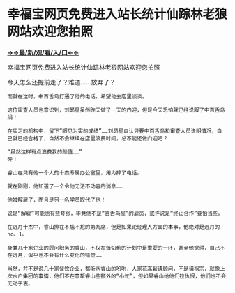 # 幸福宝网页免费进入站长统计仙踪林老狼网站欢迎您拍照

**<a href="http://www.baidu.com/link?url=7_xtFUWki7hexbSrF9U18DvNUoYAjH8P5i8sQYawypq&wd">→→最/新/观/看/入/口←←</a>**

幸福宝网页免费进入站长统计仙踪林老狼网站欢迎您拍照

  今天怎么还提前走了？难道……放弃了？

    而就在这时，中百舌鸟打通了他的电话，希望他去店里谈谈。

    这位审查人员也意识到，刘昴星虽然昨天做了一天的门迎，但是今天恐怕就已经说服了中百舌鸟绢！

    在实习的机构中，留下“眼见为实的成绩”……刘昴星自认只要中百舌鸟和审查人员说明情况，自己就已经合格了，自然不会继续在店里浪费时间，总不能还做门迎吧？

    “虽然这样有点浪费我的颜值……”
    砰！

    睿山在只有他一个人的十杰专属办公室里，用力摔了电话。

    就在刚刚，他知道了一个令他无法不动容的消息……

    他被解雇了，而且是另一名学员取代了他！

    说是“解雇”可能也有些夸张，毕竟他不是“百舌鸟屋”的雇员，或许说是“终止合作”要恰当些。

    在远月十杰中，睿山排在不尴不尬的第九席，但是如果论经理人方面的本事，他绝对是远月的no。1。

    身兼几十家企业的顾问职务的睿山，不仅在薙切蓟的计划中是重要的一环，甚至他觉得，自己不在远月，似乎也不会有什么变化的错觉……

    当然，并不是说几十家餐饮企业，都听从睿山的吩咐，人家花高薪请顾问，不是请祖宗，就像上次水户集团的事情，他们不在意帮睿山些额外的“小忙”，但如果睿山给他们拉仇恨，他们也不会无动于衷。
